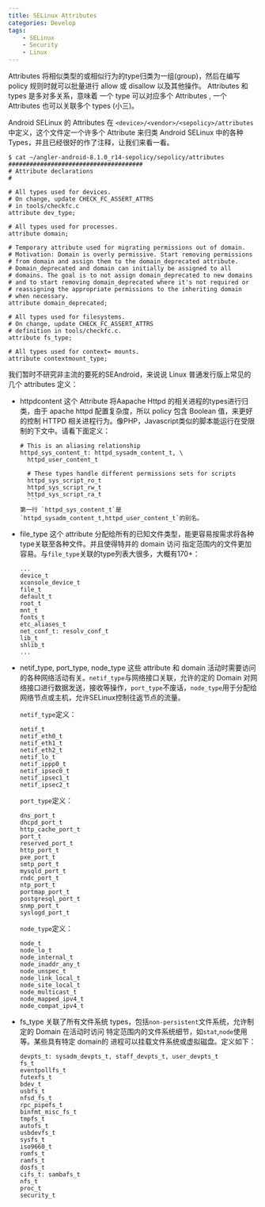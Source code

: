 ```yaml
---
title: SELinux Attributes
categories: Develop
tags:
    - SELinux
    - Security
    - Linux
---
```


Attributes 将相似类型的或相似行为的type归类为一组(group)，然后在编写 policy 规则时就可以批量进行 allow 或 disallow 以及其他操作。
Attributes 和 types 是多对多关系，意味着 一个 type 可以对应多个 Attributes , 一个 Attributes 也可以关联多个 types (小三)。

Android SELinux 的 Attributes 在 `<device>/<vendor>/<sepolicy>/attributes`中定义，这个文件定一个许多个 Attribute 来归类 Android SELinux 中的各种
Types，并且已经很好的作了注释，让我们来看一看。


```
$ cat ~/angler-android-8.1.0_r14-sepolicy/sepolicy/attributes
######################################
# Attribute declarations
#

# All types used for devices.
# On change, update CHECK_FC_ASSERT_ATTRS
# in tools/checkfc.c
attribute dev_type;

# All types used for processes.
attribute domain;

# Temporary attribute used for migrating permissions out of domain.
# Motivation: Domain is overly permissive. Start removing permissions
# from domain and assign them to the domain_deprecated attribute.
# Domain_deprecated and domain can initially be assigned to all
# domains. The goal is to not assign domain_deprecated to new domains
# and to start removing domain_deprecated where it's not required or
# reassigning the appropriate permissions to the inheriting domain
# when necessary.
attribute domain_deprecated;

# All types used for filesystems.
# On change, update CHECK_FC_ASSERT_ATTRS
# definition in tools/checkfc.c.
attribute fs_type;

# All types used for context= mounts.
attribute contextmount_type;
```

我们暂时不研究非主流的要死的SEAndroid，来说说 Linux 普通发行版上常见的几个 attributes 定义：

- httpdcontent
    这个 Attribute 将Aapache Httpd 的相关进程的types进行归类，由于 apache httpd 配置复杂度，所以 policy 包含 Boolean 值，来更好的控制 HTTPD 相关进程行为。像PHP，Javascript类似的脚本能运行在受限制的下文中。请看下面定义：
    ```
    # This is an aliasing relationship
    httpd_sys_content_t: httpd_sysadm_content_t, \
      httpd_user_content_t

      # These types handle different permissions sets for scripts
      httpd_sys_script_ro_t
      httpd_sys_script_rw_t
      httpd_sys_script_ra_t
      ```
    第一行 `httpd_sys_content_t`是`httpd_sysadm_content_t,httpd_user_content_t`的别名。

- file_type
    这个 attribute 分配给所有的已知文件类型，能更容易按需求将各种type关联至各种文件。并且使得特并的 domain 访问 指定范围内的文件更加容易。与`file_type`关联的type列表大很多，大概有170+：

    ```
    ...
    device_t
    xconsole_device_t
    file_t
    default_t
    root_t
    mnt_t
    fonts_t
    etc_aliases_t
    net_conf_t: resolv_conf_t
    lib_t
    shlib_t
    ...
    ```

- netif_type, port_type, node_type
    这些 attribute 和 domain 活动时需要访问的各种网络活动有关。`netif_type`与网络接口关联，允许的定的 Domain 对网络接口进行数据发送，接收等操作，`port_type`不废话，`node_type`用于分配给网络节点或主机，允许SELinux控制往返节点的流量。

    `netif_type`定义：
    ```
    netif_t
    netif_eth0_t
    netif_eth1_t
    netif_eth2_t
    netif_lo_t
    netif_ippp0_t
    netif_ipsec0_t
    netif_ipsec1_t
    netif_ipsec2_t
    ```

    `port_type`定义：
    ```
    dns_port_t
    dhcpd_port_t
    http_cache_port_t
    port_t
    reserved_port_t
    http_port_t
    pxe_port_t
    smtp_port_t
    mysqld_port_t
    rndc_port_t
    ntp_port_t
    portmap_port_t
    postgresql_port_t
    snmp_port_t
    syslogd_port_t
    ```

    `node_type`定义：
    ```
    node_t
    node_lo_t
    node_internal_t
    node_inaddr_any_t
    node_unspec_t
    node_link_local_t
    node_site_local_t
    node_multicast_t
    node_mapped_ipv4_t
    node_compat_ipv4_t
    ```

- fs_type
    关联了所有文件系统 types，包括`non-persistent`文件系统，允许制定的 Domain 在活动时访问 特定范围内的文件系统细节，如`stat`,`node`使用等。某些具有特定 domain的 进程可以挂载文件系统或虚拟磁盘。定义如下：
    ```
    devpts_t: sysadm_devpts_t, staff_devpts_t, user_devpts_t
    fs_t
    eventpollfs_t
    futexfs_t
    bdev_t
    usbfs_t
    nfsd_fs_t
    rpc_pipefs_t
    binfmt_misc_fs_t
    tmpfs_t
    autofs_t
    usbdevfs_t
    sysfs_t
    iso9660_t
    romfs_t
    ramfs_t
    dosfs_t
    cifs_t: sambafs_t
    nfs_t
    proc_t
    security_t
    ```
